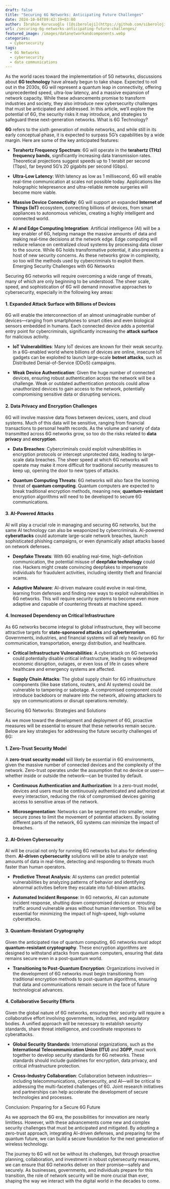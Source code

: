 ```yaml
---
draft: false
title: "Securing 6G Networks: Anticipating Future Challenges"
date: 2024-10-04T09:42:19+03:00
author: İbrahim Korucuoğlu ([@siberoloji](https://github.com/siberoloji))
url: /securing-6g-networks-anticipating-future-challenges/
featured_image: /images/datanetworkandcomponents.webp
categories:
  - Cybersecurity
tags:
  - 6G Networks
  - cybersecurity
  - data communications
---
```



As the world races toward the implementation of 5G networks, discussions about **6G technology** have already begun to take shape. Expected to roll out in the 2030s, 6G will represent a quantum leap in connectivity, offering unprecedented speed, ultra-low latency, and a massive expansion of network capacity. While these advancements promise to transform industries and society, they also introduce new cybersecurity challenges that must be anticipated and addressed. In this article, we’ll explore the potential of 6G, the security risks it may introduce, and strategies to safeguard these next-generation networks.
What is 6G Technology?



**6G** refers to the sixth generation of mobile networks, and while still in its early conceptual phase, it is expected to surpass 5G’s capabilities by a wide margin. Here are some of the key anticipated features:


* **Terahertz Frequency Spectrum**: 6G will operate in the **terahertz (THz) frequency bands**, significantly increasing data transmission rates. Theoretical projections suggest speeds up to 1 terabit per second (Tbps), far beyond 5G’s 20 gigabits per second (Gbps).

* **Ultra-Low Latency**: With latency as low as 1 millisecond, 6G will enable real-time communication at scales not possible today. Applications like holographic telepresence and ultra-reliable remote surgeries will become more viable.

* **Massive Device Connectivity**: 6G will support an expanded **Internet of Things (IoT)** ecosystem, connecting billions of devices, from smart appliances to autonomous vehicles, creating a highly intelligent and connected world.

* **AI and Edge Computing Integration**: Artificial intelligence (AI) will be a key enabler of 6G, helping manage the massive amounts of data and making real-time decisions at the network edge. Edge computing will reduce reliance on centralized cloud systems by processing data closer to the source.
While 6G holds transformative potential, it also presents a host of new security concerns. As these networks grow in complexity, so too will the methods used by cybercriminals to exploit them.
Emerging Security Challenges with 6G Networks



Securing 6G networks will require overcoming a wide range of threats, many of which are only beginning to be understood. The sheer scale, speed, and sophistication of 6G will demand innovative approaches to cybersecurity, especially in the following key areas:


#### 1. **Expanded Attack Surface with Billions of Devices**



6G will enable the interconnection of an almost unimaginable number of devices—ranging from smartphones to smart cities and even biological sensors embedded in humans. Each connected device adds a potential entry point for cybercriminals, significantly increasing the **attack surface** for malicious activity.


* **IoT Vulnerabilities**: Many IoT devices are known for their weak security. In a 6G-enabled world where billions of devices are online, insecure IoT gadgets can be exploited to launch large-scale **botnet attacks**, such as Distributed Denial-of-Service (DDoS) campaigns.

* **Weak Device Authentication**: Given the huge number of connected devices, ensuring robust authentication across the network will be a challenge. Weak or outdated authentication protocols could allow unauthorized devices to gain access to the network, potentially compromising sensitive data or disrupting services.



#### 2. **Data Privacy and Encryption Challenges**



6G will involve massive data flows between devices, users, and cloud systems. Much of this data will be sensitive, ranging from financial transactions to personal health records. As the volume and variety of data transmitted across 6G networks grow, so too do the risks related to **data privacy** and **encryption**.


* **Data Breaches**: Cybercriminals could exploit vulnerabilities in encryption protocols or intercept unprotected data, leading to large-scale data breaches. The sheer speed at which 6G networks will operate may make it more difficult for traditional security measures to keep up, opening the door to new types of attacks.

* **Quantum Computing Threats**: 6G networks will also face the looming threat of **quantum computing**. Quantum computers are expected to break traditional encryption methods, meaning new, **quantum-resistant** encryption algorithms will need to be developed to secure 6G communications.



#### 3. **AI-Powered Attacks**



AI will play a crucial role in managing and securing 6G networks, but the same AI technology can also be weaponized by cybercriminals. AI-powered **cyberattacks** could automate large-scale network breaches, launch sophisticated phishing campaigns, or even dynamically adapt attacks based on network defenses.


* **Deepfake Threats**: With 6G enabling real-time, high-definition communication, the potential misuse of **deepfake technology** could rise. Hackers might create convincing deepfakes to impersonate individuals for fraudulent activities, including identity theft and financial scams.

* **Adaptive Malware**: AI-driven malware could evolve in real-time, learning from defenses and finding new ways to exploit vulnerabilities in 6G networks. This will require security systems to become even more adaptive and capable of countering threats at machine speed.



#### 4. **Increased Dependency on Critical Infrastructure**



As 6G networks become integral to global infrastructure, they will become attractive targets for **state-sponsored attacks** and **cyberterrorism**. Governments, industries, and financial systems will all rely heavily on 6G for communication, transportation, energy distribution, and healthcare.


* **Critical Infrastructure Vulnerabilities**: A cyberattack on 6G networks could potentially disable critical infrastructure, leading to widespread economic disruption, outages, or even loss of life in cases where healthcare and emergency systems are affected.

* **Supply Chain Attacks**: The global supply chain for 6G infrastructure components (like base stations, routers, and AI systems) could be vulnerable to tampering or sabotage. A compromised component could introduce backdoors or malware into the network, allowing attackers to spy on communications or disrupt operations remotely.

Securing 6G Networks: Strategies and Solutions



As we move toward the development and deployment of 6G, proactive measures will be essential to ensure that these networks remain secure. Below are key strategies for addressing the future security challenges of 6G:


#### 1. **Zero-Trust Security Model**



A **zero-trust security model** will likely be essential in 6G environments, given the massive number of connected devices and the complexity of the network. Zero-trust operates under the assumption that no device or user—whether inside or outside the network—can be trusted by default.


* **Continuous Authentication and Authorization**: In a zero-trust model, devices and users must be continuously authenticated and authorized at every interaction, reducing the risk of compromised devices gaining access to sensitive areas of the network.

* **Microsegmentation**: Networks can be segmented into smaller, more secure zones to limit the movement of potential attackers. By isolating different parts of the network, 6G systems can minimize the impact of breaches.



#### 2. **AI-Driven Cybersecurity**



AI will be crucial not only for running 6G networks but also for defending them. **AI-driven cybersecurity** solutions will be able to analyze vast amounts of data in real-time, detecting and responding to threats much faster than human operators.


* **Predictive Threat Analysis**: AI systems can predict potential vulnerabilities by analyzing patterns of behavior and identifying abnormal activities before they escalate into full-blown attacks.

* **Automated Incident Response**: In 6G networks, AI can automate incident response, shutting down compromised devices or rerouting traffic around vulnerable areas without human intervention. This will be essential for minimizing the impact of high-speed, high-volume cyberattacks.



#### 3. **Quantum-Resistant Cryptography**



Given the anticipated rise of quantum computing, 6G networks must adopt **quantum-resistant cryptography**. These encryption algorithms are designed to withstand attacks from quantum computers, ensuring that data remains secure even in a post-quantum world.


* **Transitioning to Post-Quantum Encryption**: Organizations involved in the development of 6G networks must begin transitioning from traditional encryption methods to post-quantum algorithms, ensuring that data and communications remain secure in the face of future technological advances.



#### 4. **Collaborative Security Efforts**



Given the global nature of 6G networks, ensuring their security will require a collaborative effort involving governments, industries, and regulatory bodies. A unified approach will be necessary to establish security standards, share threat intelligence, and coordinate responses to cyberattacks.


* **Global Security Standards**: International organizations, such as the **International Telecommunication Union (ITU)** and **3GPP**, must work together to develop security standards for 6G networks. These standards should include guidelines for encryption, data privacy, and critical infrastructure protection.

* **Cross-Industry Collaboration**: Collaboration between industries—including telecommunications, cybersecurity, and AI—will be critical to addressing the multi-faceted challenges of 6G. Joint research initiatives and partnerships can help accelerate the development of secure technologies and processes.

Conclusion: Preparing for a Secure 6G Future



As we approach the 6G era, the possibilities for innovation are nearly limitless. However, with these advancements come new and complex security challenges that must be anticipated and mitigated. By adopting a zero-trust approach, integrating AI-driven defenses, and preparing for the quantum future, we can build a secure foundation for the next generation of wireless technology.



The journey to 6G will not be without its challenges, but through proactive planning, collaboration, and investment in robust cybersecurity measures, we can ensure that 6G networks deliver on their promise—safely and securely. As businesses, governments, and individuals prepare for this transition, the role of network security will be more crucial than ever, shaping the way we interact with the digital world in the decades to come.
